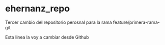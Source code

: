 # ehernanz_repo
Tercer cambio del repositorio perosnal para la rama feature/primera-rama-git

Esta linea la voy a cambiar desde Github